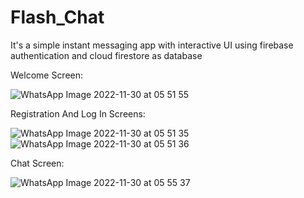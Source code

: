 # Flash_Chat
It's a simple instant messaging app with interactive UI using firebase authentication and cloud firestore as database

Welcome Screen: 

![WhatsApp Image 2022-11-30 at 05 51 55](https://user-images.githubusercontent.com/77471889/204677520-25c62362-9af3-4e2a-9bc9-05fe23b0445b.jpg)

Registration And Log In Screens: 

![WhatsApp Image 2022-11-30 at 05 51 35](https://user-images.githubusercontent.com/77471889/204677567-47021d70-3985-4ce4-8a5e-b69a93113828.jpg)
![WhatsApp Image 2022-11-30 at 05 51 36](https://user-images.githubusercontent.com/77471889/204677576-898ad064-e8f2-4f0a-ad41-1281ef3b3a9e.jpg)

Chat Screen:

![WhatsApp Image 2022-11-30 at 05 55 37](https://user-images.githubusercontent.com/77471889/204677865-7c8b2f16-7caa-481d-ba6f-abc0859ed370.jpg)
